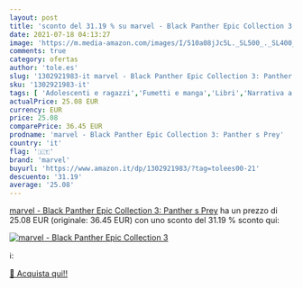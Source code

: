 ```yaml
---
layout: post
title: 'sconto del 31.19 % su marvel - Black Panther Epic Collection 3  '
date: 2021-07-18 04:13:27
image: 'https://m.media-amazon.com/images/I/510a08jJc5L._SL500_._SL400_.jpg'
comments: true
category: ofertas
author: 'tole.es'
slug: '1302921983-it marvel - Black Panther Epic Collection 3: Panther s Prey'
sku: '1302921983-it'
tags: [ 'Adolescenti e ragazzi','Fumetti e manga','Libri','Narrativa a fumetti','marvel', ]
actualPrice: 25.08 EUR
currency: EUR
price: 25.08
comparePrice: 36.45 EUR
prodname: 'marvel - Black Panther Epic Collection 3: Panther s Prey'
country: 'it'
flag: '🇮🇹'
brand: 'marvel'
buyurl: 'https://www.amazon.it/dp/1302921983/?tag=tolees00-21'
descuento: '31.19'
average: '25.08'
---
```


[marvel - Black Panther Epic Collection 3: Panther s Prey](https://www.amazon.it/dp/1302921983/?tag=tolees00-21) ha un prezzo di 25.08 EUR (originale: 36.45 EUR) con uno sconto del 31.19 % sconto qui:

[![marvel - Black Panther Epic Collection 3](https://m.media-amazon.com/images/I/510a08jJc5L._SL500_._SL400_.jpg)](https://www.amazon.it/dp/1302921983/?tag=tolees00-21)

ℹ️:


[🛒 Acquista qui!!](https://www.amazon.it/dp/1302921983/?tag=tolees00-21)
